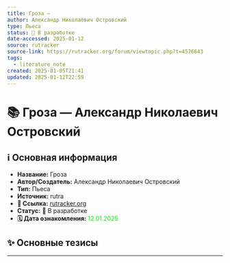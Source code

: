 ```yaml
---
title: Гроза —
author: Александр Николаевич Островский
type: Пьеса
status: 🚧 В разработке
date-accessed: 2025-01-12
source: rutracker
source-link: https://rutracker.org/forum/viewtopic.php?t=4576643
tags:
  - literature_note
created: 2025-01-05T21:41
updated: 2025-01-12T22:59
---
```


# 📚 Гроза — Александр Николаевич Островский

## ℹ️ Основная информация

* **Название:** Гроза 
* **Автор/Создатель:** Александр Николаевич Островский
* **Тип:** Пьеса
* **Источник:** rutra
* **🔗 Ссылка:** [rutracker.org](https://rutracker.org/forum/viewtopic.php?t=4576643)
* **Статус:** 🚧 В разработке
* **🗓️ Дата ознакомления:** <font color=”green”> 12.01.2025 </font>

## ✨ Основные тезисы



- - -